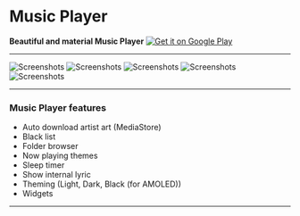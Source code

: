 # Music Player


**Beautiful and material Music Player** 
<a href='https://play.google.com/store/apps/details?id=com.sangeet.music&pcampaignid=MKT-Other-global-all-co-prtnr-py-PartBadge-Mar2515-1'><img alt='Get it on Google Play' src='https://play.google.com/intl/en_us/badges/images/generic/en_badge_web_generic.png'/></a>

--------

![Screenshots](./images/1.png?raw=true)
![Screenshots](./images/2.png?raw=true)
![Screenshots](./images/3.png?raw=true)
![Screenshots](./images/4.png?raw=true)
![Screenshots](./images/5.png?raw=true)

--------

### Music Player features

- Auto download artist art (MediaStore)
- Black list
- Folder browser
- Now playing themes
- Sleep timer
- Show internal lyric
- Theming (Light, Dark, Black (for AMOLED))
- Widgets


--------

